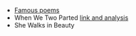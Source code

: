 - [Famous poems](https://interestingliterature.com/2018/06/10-of-the-best-lord-byron-poems-everyone-should-read/)
- When We Two Parted [link and analysis ](https://interestingliterature.com/2018/11/a-summary-and-analysis-of-when-we-two-parted-by-lord-byron/)
- She Walks in Beauty